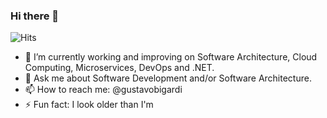 ### Hi there 👋

![Hits](https://hitcounter.pythonanywhere.com/count/tag.svg?url=https%3A%2F%2Fgithub.com%2Fgustavobigardi)

- 🔭 I’m currently working and improving on Software Architecture, Cloud Computing, Microservices, DevOps and .NET.
- 💬 Ask me about Software Development and/or Software Architecture.
- 📫 How to reach me: @gustavobigardi
- ⚡ Fun fact: I look older than I'm
